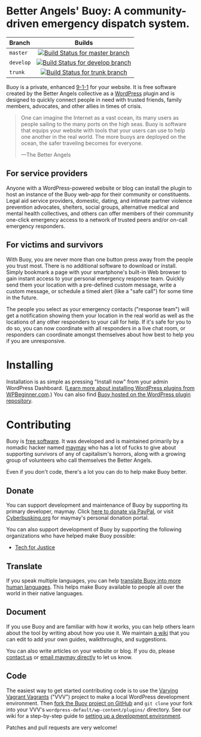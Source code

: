 # Better Angels' Buoy: A community-driven emergency dispatch system.

| Branch   | Builds |
| :------- |:------:|
| `master` | [![Build Status for master branch](https://travis-ci.org/meitar/better-angels.svg?branch=master)](https://travis-ci.org/meitar/better-angels) |
| `develop` | [![Build Status for develop branch](https://travis-ci.org/meitar/better-angels.svg?branch=develop)](https://travis-ci.org/meitar/better-angels) |
| `trunk` | [![Build Status for trunk branch](https://travis-ci.org/meitar/better-angels.svg?branch=trunk)](https://travis-ci.org/meitar/better-angels) |

Buoy is a private, enhanced [9-1-1](https://en.wikipedia.org/wiki/9-1-1) for your website. It is free software created by the Better Angels collective as a [WordPress](https://wordpress.org/) plugin and is designed to quickly connect people in need with trusted friends, family members, advocates, and other allies in times of crisis.

> One can imagine the Internet as a vast ocean, its many users as people sailing to the many ports on the high seas. Buoy is software that equips your website with tools that your users can use to help one another in the real world. The more buoys are deployed on the ocean, the safer traveling becomes for everyone.
>
> —The Better Angels

## For service providers

Anyone with a WordPress-powered website or blog can install the plugin to host an instance of the Buoy web-app for their community or constituents. Legal aid service providers, domestic, dating, and intimate partner violence prevention advocates, shelters, social groups, alternative medical and mental health collectives, and others can offer members of their community one-click emergency access to a network of trusted peers and/or on-call emergency responders.

## For victims and survivors

With Buoy, you are never more than one button press away from the people you trust most. There is no additional software to download or install. Simply bookmark a page with your smartphone's built-in Web browser to gain instant access to your personal emergency response team. Quickly send them your location with a pre-defined custom message, write a custom message, or schedule a timed alert (like a "safe call") for some time in the future.

The people you select as your emergency contacts ("response team") will get a notification showing them your location in the real world as well as the locations of any other responders to your call for help. If it's safe for you to do so, you can now coordinate with all responders in a live chat room, or responders can coordinate amongst themselves about how best to help you if you are unresponsive.

# Installing

Installation is as simple as pressing "Install now" from your admin WordPress Dashboard. ([Learn more about installing WordPress plugins from WPBeginner.com](http://www.wpbeginner.com/beginners-guide/step-by-step-guide-to-install-a-wordpress-plugin-for-beginners/).) You can also find [Buoy hosted on the WordPress plugin repository](https://wordpress.org/plugins/buoy/).

# Contributing

Buoy is [free software](https://www.gnu.org/licenses/gpl-3.0.html). It was developed and is maintained primarily by a nomadic hacker named [maymay](https://maymay.net/) who has a lot of fucks to give about supporting survivors of any of capitalism's horrors, along with a growing group of volunteers who call themselves the Better Angels.

Even if you don't code, there's a lot you can do to help make Buoy better.

## Donate

You can support development and maintenance of Buoy by supporting its primary developer, maymay. Click [here to donate via PayPal](https://www.paypal.com/cgi-bin/webscr?cmd=_donations&business=TJLPJYXHSRBEE&lc=US&item_name=Better%20Angels%20Buoy&item_number=Better%20Angels%20Buoy&currency_code=USD&bn=PP%2dDonationsBF%3abtn_donate_SM%2egif%3aNonHosted), or visit [Cyberbusking.org](http://Cyberbusking.org/) for maymay's personal donation portal.

You can also support development of Buoy by supporting the following organizations who have helped make Buoy possible:

* [Tech for Justice](http://techforjustice.org/)

## Translate

If you speak multiple languages, you can help [translate Buoy into more human languages](https://www.transifex.com/cyberbusking/better-angels/). This helps make Buoy available to people all over the world in their native languages.

## Document

If you use Buoy and are familiar with how it works, you can help others learn about the tool by writing about how you use it. We maintain [a wiki](https://github.com/meitar/better-angels/wiki) that you can edit to add your own guides, walkthroughs, and suggestions.

You can also write articles on your website or blog. If you do, please [contact us](http://www.techforjustice.org/contact/) or [email maymay directly](mailto:bitetheappleback+buoy@gmail.com) to let us know.

## Code

The easiest way to get started contributing code is to use the [Varying Vagrant Vagrants](https://github.com/Varying-Vagrant-Vagrants/VVV) ("VVV") project to make a local WordPress development environment. Then [fork the Buoy project on GitHub](https://github.com/meitar/better-angels/fork) and `git clone` your fork into your VVV's `wordpress-default/wp-content/plugins/` directory. See our wiki for a step-by-step guide to [setting up a development environment](http://github.com/meitar/better-angels/wiki/Setting-up-a-development-environment).

Patches and pull requests are very welcome!
